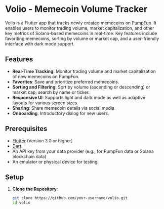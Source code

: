 # Volio - Memecoin Volume Tracker

Volio is a Flutter app that tracks newly created memecoins on [PumpFun](https://pump.fun). It enables users to monitor trading volume, market capitalization, and other key metrics of Solana-based memecoins in real-time. Key features include favoriting memecoins, sorting by volume or market cap, and a user-friendly interface with dark mode support.

## Features

- **Real-Time Tracking**: Monitor trading volume and market capitalization of new memecoins on PumpFun.
- **Favorites**: Save and prioritize preferred memecoins.
- **Sorting and Filtering**: Sort by volume (ascending or descending) or market cap; search by name or ticker.
- **Responsive UI**: Supports light and dark mode as well as adaptive layouts for various screen sizes.
- **Sharing**: Share memecoin details via social media.
- **Onboarding**: Introductory dialog for new users.

## Prerequisites

- [Flutter](https://flutter.dev/docs/get-started/install) (Version 3.0 or higher)
- [Dart](https://dart.dev/get-dart)
- An API key from your data provider (e.g., for PumpFun data or Solana blockchain data)
- An emulator or physical device for testing

## Setup

1. **Clone the Repository**:
   ```bash
   git clone https://github.com/your-username/volio.git
   cd volio

